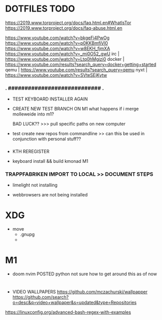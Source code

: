 # DOTFILES TODO

https://2019.www.torproject.org/docs/faq.html.en#WhatIsTor
https://2019.www.torproject.org/docs/faq-abuse.html.en

https://www.youtube.com/watch?v=bkgeFi4PwOg
https://www.youtube.com/watch?v=p0KKBmfiVl0
https://www.youtube.com/watch?v=w8EKH_fjmXA
https://www.youtube.com/watch?v=_mi0O52_gwU
irc     | https://www.youtube.com/watch?v=Ltq0hMgizi0
docker  | https://www.youtube.com/results?search_query=docker+getting+started
qemu    | https://www.youtube.com/results?search_query=qemu
nyxt    | https://www.youtube.com/watch?v=SVteSEjKytw

### . ############################ . ###

- TEST KEYBOARD INSTALLER AGAIN

- CREATE NEW TEST BRANCH ON M1
    what happens if i merge molleweide into m1?

    BAD LUCK??
        >>> pull specific paths on new computer

- test create new repos from commandline >> can this be used in conjunction with
personal stuff??

### 

- KTH REREGISTER

- keyboard install && build kmonad M1

### TRAPPFABRIKEN IMPORT TO LOCAL >> DOCUMENT STEPS ###








- limelight not installing

- webbrowsers are not being installed

# XDG ##########################################

* move
    - .gnupg
    -

# M1 ###########################################

- doom nvim POSTED
    python not sure how to get around this as of now

# ########################################################

- VIDEO WALLPAPERS
    https://github.com/mczachurski/wallpapper
    https://github.com/search?o=desc&q=video+wallpaper&s=updated&type=Repositories

https://linuxconfig.org/advanced-bash-regex-with-examples
